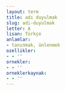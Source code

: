 ```yaml
---
layout: term
title: adı duyulmak
slug: adi-duyulmak
letter: A
lisan: Türkçe
anlamlar:
- tanınmak, ünlenmek
ozellikler:
- - ''
ornekler:
- - ''
orneklerkaynak:
- - ''
---
```


